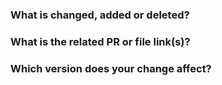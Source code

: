 <!--Thanks for your contribution to TiDB documentation. See [CONTRIBUTING](https://github.com/pingcap/community/blob/master/CONTRIBUTING.md) before filing this PR.-->

### What is changed, added or deleted? <!--Required-->

<!--Tell us what you did and why.-->

### What is the related PR or file link(s)? <!--REMOVE this item if it is not applicable-->

<!--Provide a reference link that is related to your change. For example, a link in the pingcap/docs repository. -->

### Which version does your change affect? <!--Required-->

<!--Specify the version or versions that your change affect by adding a label at the right-hand side of this page. "dev" indicates the latest development version. "v3.0"/"v2.1" indicates the documentation of TiDB 3.0/2.1. If your change affects multiple versions, please update the documents for ALL the necessary versions.-->
